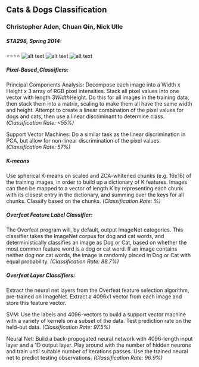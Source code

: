 
## Cats &amp; Dogs Classification
### Christopher Aden, Chuan Qin, Nick Ulle
##### STA298, Spring 2014:
====
![alt text](https://pbs.twimg.com/profile_images/3274461853/52263042d7ca94ca26b0685d89132ba2.jpeg "GrumpyCat")
![alt text](http://cache.thephoenix.com/i/SAN/Body/versus.png "VS")
![alt text](https://pbs.twimg.com/profile_images/378800000716229938/73161235e8977a68dbeeaabc5ca303b4.jpeg "Doge")

##### Pixel-Based_Classifiers:
Principal Components Analysis: Decompose each image into a Width x Height x 3 array of RGB pixel intensities. Stack all pixel values into one vector with length 3*Width*Height. Do this for all images in the training data, then stack them into a matrix, scaling to make them all have the same width and height. Attempt to create a linear combination of the pixel values for dogs and cats, then use a linear discriminant to determine class.
*(Classification Rate: <55%)*
	
Support Vector Machines: Do a similar task as the linear discrimination in PCA, but allow for non-linear discrimination of the pixel values.
*(Classification Rate: 57%)*

##### K-means
Use spherical K-means on scaled and ZCA-whitened chunks (e.g. 16x16) of the training images, in order to build up a dictionary of K features. Images can then be mapped to a vector of length K by representing each chunk with its closest entry in the dictionary, and summing over the keys for all chunks. Classify based on the chunks.
*(Classification Rate: %)*

##### Overfeat Feature Label Classifier: 
The Overfeat program will, by default, output ImageNet categories. This classifier takes the ImageNet corpus for dog and cat words, and deterministically classifies an image as Dog or Cat, based on whether the most common feature word is a dog or cat word. If an image contains neither dog nor cat words, the image is randomly placed in Dog or Cat with equal probability. *(Classification Rate: 88.7%)*

##### Overfeat Layer Classifiers:
Extract the neural net layers from the Overfeat feature selection algorithm, pre-trained on ImageNet. Extract a 4096x1 vector from each image and store this feature vector.
	
SVM: Use the labels and 4096-vectors to build a support vector machine with a variety of kernels on a subset of the data. Test prediction rate on the held-out data. 
*(Classification Rate: 97.5%)*
	
Neural Net: Build a back-propogated neural network with 4096-length input layer and a 1D output layer. Play around with the number of hidden neurons and train until suitable number of iterations passes. Use the trained neural net to predict testing observations. 
*(Classification Rate: 96.9%)*

